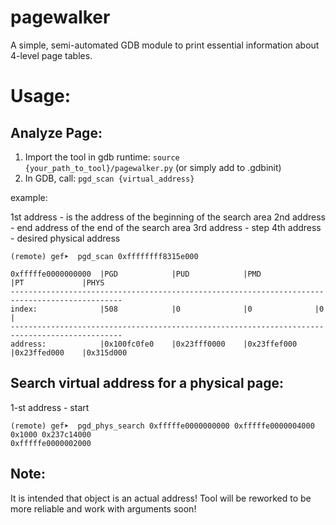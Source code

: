 # pagewalker

A simple, semi-automated GDB module to print essential information about 4-level page tables.

# Usage:

## Analyze Page:

1. Import the tool in gdb runtime: `source {your_path_to_tool}/pagewalker.py` (or simply add to .gdbinit)
2. In GDB, call: `pgd_scan {virtual_address}`

example:

1st address - is the address of the beginning of the search area
2nd address - end address of the end of the search area
3rd address - step
4th address - desired physical address 

```
(remote) gef➤  pgd_scan 0xffffffff8315e000

0xfffffe0000000000  |PGD            |PUD            |PMD            |PT             |PHYS           
-----------------------------------------------------------------------------------------------
index:              |508            |0              |0              |0              |               
-----------------------------------------------------------------------------------------------
address:            |0x100fc0fe0    |0x23fff0000    |0x23ffef000    |0x23ffed000    |0x315d000 
```

## Search virtual address for a physical page:

1-st address - start 

```
(remote) gef➤  pgd_phys_search 0xfffffe0000000000 0xfffffe0000004000 0x1000 0x237c14000
0xfffffe0000002000
```

## Note: 

It is intended that object is an actual address! Tool will be reworked to be more reliable and work with arguments soon!